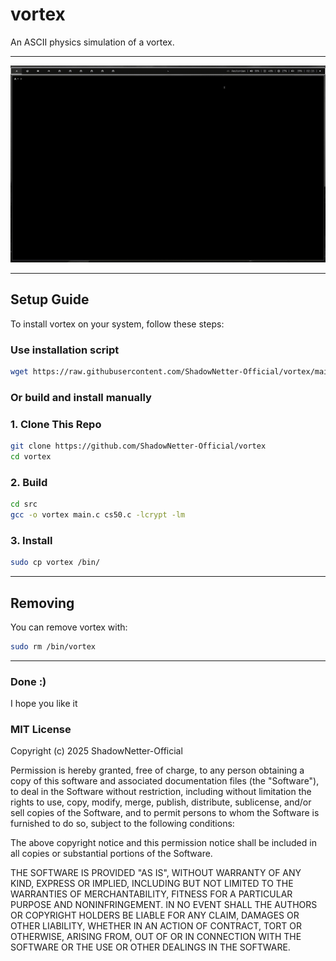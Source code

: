 # vortex

An ASCII physics simulation of a vortex.

---

![Overview](screenshots/overview.gif)

---

## Setup Guide

To install vortex on your system, follow these steps:

### Use installation script

```bash
wget https://raw.githubusercontent.com/ShadowNetter-Official/vortex/main/install.sh && sh install.sh
```

### Or build and install manually

### 1. Clone This Repo

```bash
git clone https://github.com/ShadowNetter-Official/vortex
cd vortex
```
### 2. Build

```bash
cd src
gcc -o vortex main.c cs50.c -lcrypt -lm
```

### 3. Install

```bash
sudo cp vortex /bin/
```

---

## Removing

You can remove vortex with:

```bash
sudo rm /bin/vortex
```

---

### Done :)

I hope you like it

### MIT License

Copyright (c) 2025 ShadowNetter-Official

Permission is hereby granted, free of charge, to any person obtaining a copy
of this software and associated documentation files (the "Software"), to deal
in the Software without restriction, including without limitation the rights
to use, copy, modify, merge, publish, distribute, sublicense, and/or sell
copies of the Software, and to permit persons to whom the Software is
furnished to do so, subject to the following conditions:

The above copyright notice and this permission notice shall be included in all
copies or substantial portions of the Software.

THE SOFTWARE IS PROVIDED "AS IS", WITHOUT WARRANTY OF ANY KIND, EXPRESS OR
IMPLIED, INCLUDING BUT NOT LIMITED TO THE WARRANTIES OF MERCHANTABILITY,
FITNESS FOR A PARTICULAR PURPOSE AND NONINFRINGEMENT. IN NO EVENT SHALL THE
AUTHORS OR COPYRIGHT HOLDERS BE LIABLE FOR ANY CLAIM, DAMAGES OR OTHER
LIABILITY, WHETHER IN AN ACTION OF CONTRACT, TORT OR OTHERWISE, ARISING FROM,
OUT OF OR IN CONNECTION WITH THE SOFTWARE OR THE USE OR OTHER DEALINGS IN THE
SOFTWARE.
